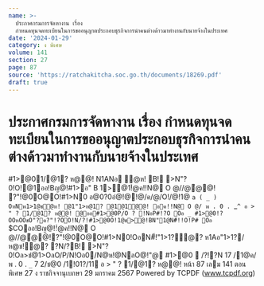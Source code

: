 ```yaml
---
name: >-
  ประกาศกรมการจัดหางาน เรื่อง
  กำหนดทุนจดทะเบียนในการขออนุญาตประกอบธุรกิจการนำคนต่างด้าวมาทำงานกับนายจ้างในประเทศ
date: '2024-01-29'
category: ง พิเศษ
volume: 141
section: 27
page: 87
source: 'https://ratchakitcha.soc.go.th/documents/18269.pdf'
draft: true
---
```


# ประกาศกรมการจัดหางาน เรื่อง กำหนดทุนจดทะเบียนในการขออนุญาตประกอบธุรกิจการนำคนต่างด้าวมาทำงานกับนายจ้างในประเทศ

#1>@01/@1? ห@@! N1ANอ ํ@ห! B! >N"?0!O!@1ออ!Bญ@!#1>อ" B 1>@1!ํ@ค!!N@ O @//@ํ@@! ?"!@0O@O!#1>N0 อ@0?0อํ@!@!@/ค/@/O!/@!1@ `a ( _ ) OหNพ1>1@ชํ@ห! @1"1>ห@1? @1@1ํ@@! อค!!N@ O @/ พ . 0 . `_`^ อ > " ? 1/@1? ห@@! @ออ#1>@0P/O ? !NอP#!?O Oอ _ #1>@0!?OOหOOชO"?ค?"!?OO!N/?!#1>@0O!1@ช>@!BN"1@N#็!!O!P# Oอ ` $COออ!Bญ@!!ํ@ค!!N@ O @//@ํ@@!?"!@0O@O!#1>N0!OอN#็!"1>1?ํ@? ห1Aอ"1>1?/ห@ช!ํ@? ?N/?B! >N"?0!Oล>ชํ@1>OลO/P/N!Oอ0/N@ห!@NลO@!"@ #1>@0  /?!?N 17 /1@ค/ พ . 0 . `_` 7 2/ช@0 /1!01?/11 อ > " ? 1/@1? ห@@! หน้า 87 เลม 141 ตอนพิเศษ 27 ง ราชกิจจานุเบกษา 29 มกราคม 2567 Powered by TCPDF (www.tcpdf.org)
